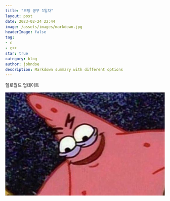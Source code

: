 ```yaml
---
title: "코딩 공부 1일차"
layout: post
date: 2023-02-24 22:44
image: /assets/images/markdown.jpg
headerImage: false
tag:
- c
- c++
star: true
category: blog
author: johndoe
description: Markdown summary with different options
---
```



헬로월드 업데이트

![Markdown Image][Test]




[Test]: /assets/images/profile.jpg